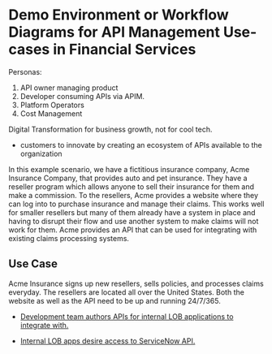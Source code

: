 # Demo Environment or Workflow Diagrams for API Management Use-cases in Financial Services 

Personas:
1. API owner managing product
2. Developer consuming APIs via APIM.
3. Platform Operators
4. Cost Management


Digital Transformation for business growth, not for cool tech. 
- customers to innovate by creating an ecosystem of APIs available to the organization

In this example scenario, we have a fictitious insurance company, Acme Insurance Company, that provides auto and pet insurance. They have a reseller program which allows anyone to sell their insurance for them and make a commission. To the resellers, Acme provides a website where they can log into to purchase insurance and manage their claims. This works well for smaller resellers but many of them already have a system in place and having to disrupt their flow and use another system to make claims will not work for them. Acme provides an API that can be used for integrating with existing claims processing systems.

## Use Case
Acme Insurance signs up new resellers, sells policies, and  processes claims everyday. The resellers are located all over the United States. Both the website as well as the API need to be up and running 24/7/365. 


- [Development team authors APIs for internal LOB applications to integrate with.](https://github.com/aarsan/apim/tree/master/onprem-legacy-api)

- [Internal LOB apps desire access to ServiceNow API.](https://github.com/aarsan/apim/tree/master/expose-saas-api)
